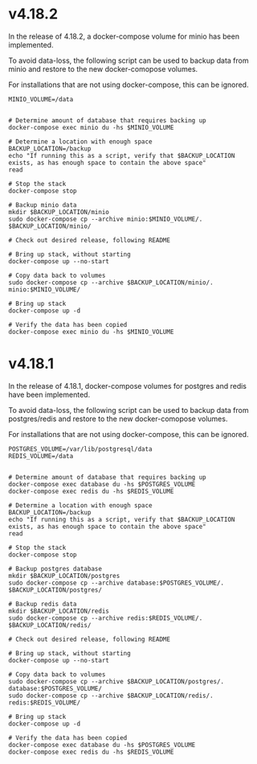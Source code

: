 # v4.18.2

In the release of 4.18.2, a docker-compose volume for minio has been implemented.

To avoid data-loss, the following script can be used to backup data from minio and restore to the new docker-comopose volumes.

For installations that are not using docker-compose, this can be ignored.

```
MINIO_VOLUME=/data


# Determine amount of database that requires backing up
docker-compose exec minio du -hs $MINIO_VOLUME

# Determine a location with enough space
BACKUP_LOCATION=/backup
echo "If running this as a script, verify that $BACKUP_LOCATION exists, as has enough space to contain the above space"
read

# Stop the stack
docker-compose stop

# Backup minio data
mkdir $BACKUP_LOCATION/minio
sudo docker-compose cp --archive minio:$MINIO_VOLUME/. $BACKUP_LOCATION/minio/

# Check out desired release, following README

# Bring up stack, without starting
docker-compose up --no-start

# Copy data back to volumes
sudo docker-compose cp --archive $BACKUP_LOCATION/minio/. minio:$MINIO_VOLUME/

# Bring up stack
docker-compose up -d

# Verify the data has been copied
docker-compose exec minio du -hs $MINIO_VOLUME
```

# v4.18.1

In the release of 4.18.1, docker-compose volumes for postgres and redis have been implemented.

To avoid data-loss, the following script can be used to backup data from postgres/redis and restore to the new docker-comopose volumes.

For installations that are not using docker-compose, this can be ignored.

```
POSTGRES_VOLUME=/var/lib/postgresql/data
REDIS_VOLUME=/data


# Determine amount of database that requires backing up
docker-compose exec database du -hs $POSTGRES_VOLUME
docker-compose exec redis du -hs $REDIS_VOLUME

# Determine a location with enough space
BACKUP_LOCATION=/backup
echo "If running this as a script, verify that $BACKUP_LOCATION exists, as has enough space to contain the above space"
read

# Stop the stack
docker-compose stop

# Backup postgres database
mkdir $BACKUP_LOCATION/postgres
sudo docker-compose cp --archive database:$POSTGRES_VOLUME/. $BACKUP_LOCATION/postgres/

# Backup redis data
mkdir $BACKUP_LOCATION/redis
sudo docker-compose cp --archive redis:$REDIS_VOLUME/. $BACKUP_LOCATION/redis/

# Check out desired release, following README

# Bring up stack, without starting
docker-compose up --no-start

# Copy data back to volumes
sudo docker-compose cp --archive $BACKUP_LOCATION/postgres/. database:$POSTGRES_VOLUME/
sudo docker-compose cp --archive $BACKUP_LOCATION/redis/. redis:$REDIS_VOLUME/

# Bring up stack
docker-compose up -d

# Verify the data has been copied
docker-compose exec database du -hs $POSTGRES_VOLUME
docker-compose exec redis du -hs $REDIS_VOLUME
```
 
